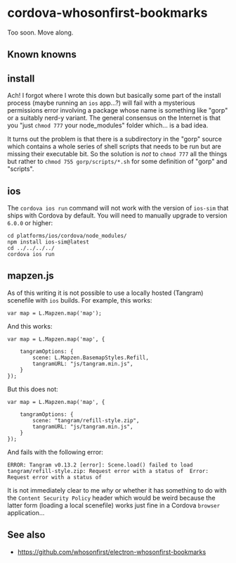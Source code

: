 # cordova-whosonfirst-bookmarks

Too soon. Move along.

## Known knowns

## install

Ach! I forgot where I wrote this down but basically some part of the install process (maybe running an `ios` app...?) will fail with a mysterious permissions error involving a package whose name is something like "gorp" or a suitably nerd-y variant. The general consensus on the Internet is that you "just `chmod 777` your node_modules" folder which... is a bad idea.

It turns out the problem is that there is a subdirectory in the "gorp" source which contains a whole series of shell scripts that needs to be run but are missing their executable bit. So the solution is _not_ to `chmod 777` all the things but rather to `chmod 755 gorp/scripts/*.sh` for some definition of "gorp" and "scripts".

## ios

The `cordova ios run` command will not work with the version of `ios-sim` that ships with Cordova by default. You will need to manually upgrade to version `6.0.0` or higher:

```
cd platforms/ios/cordova/node_modules/
npm install ios-sim@latest
cd ../../../../
cordova ios run
```

## mapzen.js

As of this writing it is not possible to use a locally hosted (Tangram) scenefile with `ios` builds. For example, this works:

```
var map = L.Mapzen.map('map');
```

And this works:

```
var map = L.Mapzen.map('map', {
						
	tangramOptions: {
		scene: L.Mapzen.BasemapStyles.Refill,
		tangramURL: "js/tangram.min.js",
	}
});
```

But this does not:

```
var map = L.Mapzen.map('map', {
						
	tangramOptions: {
		scene: "tangram/refill-style.zip",
		tangramURL: "js/tangram.min.js",
	}
});
```

And fails with the following error:

```
ERROR: Tangram v0.13.2 [error]: Scene.load() failed to load tangram/refill-style.zip: Request error with a status of  Error: Request error with a status of
```

It is not immediately clear to me _why_ or whether it has something to do with the `Content Security Policy` header which would be weird because the latter form (loading a local scenefile) works just fine in a Cordova `browser` application...

## See also

* https://github.com/whosonfirst/electron-whosonfirst-bookmarks

